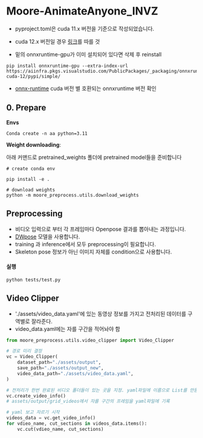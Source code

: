 # Moore-AnimateAnyone_INVZ 

- pyproject.toml은 cuda 11.x 버전을 기준으로 작성되었습니다.

- cuda 12.x 버전일 경우 [링크](https://onnxruntime.ai/docs/install/)를 따를 것
- 밑의 onnxruntime-gpu가 이미 설치되어 있다면 삭제 후 reinstall
```shell
pip install onnxruntime-gpu --extra-index-url https://aiinfra.pkgs.visualstudio.com/PublicPackages/_packaging/onnxruntime-cuda-12/pypi/simple/
```

- [onnx-runtime](https://onnxruntime.ai/docs/execution-providers/CUDA-ExecutionProvider.html#requirementsto) cuda 버전 별 호환되는 onnxruntime 버전 확인

## 0. Prepare 

**Envs**
```shell
Conda create -n aa python=3.11
```

**Weight downloading**: 

아래 커맨드로 pretrained_weights 폴더에 pretrained model들을 준비합니다

```shell
# create conda env

pip install -e .

# download weights
python -m moore_preprocess.utils.download_weights
```

## Preprocessing 

- 비디오 입력으로 부터 각 프레임마다 Openpose 결과를 뽑아내는 과정입니다. 
- [DWpose](https://github.com/IDEA-Research/DWPose?tab=readme-ov-file#-dwpose-for-controlnet) 모델을 사용합니다.
- training 과 inference에서 모두 preprocessing이 필요합니다.
- Skeleton pose 정보가 아닌 이미지 자체를 condition으로 사용합니다.

#### 실행 

```shell
python tests/test.py
```

## Video Clipper
- './assets/video_data.yaml'에 있는 동영상 정보를 가지고 전처리된 데이터를 구역별로 잘라준다.
- video_data.yaml에는 자를 구간을 적어놔야 함


```python
from moore_preprocess.utils.video_clipper import Video_Clipper

# 경로 미리 결정
vc = Video_Clipper(
    dataset_path="./assets/output",
    save_path="./assets/output_new",
    video_data_path="./assets/video_data.yaml",
)

# 전처리가 한번 완료된 비디오 폴더들이 있는 곳을 지정. yaml파일에 이름으로 List를 만듬
vc.create_video_info()
# assets/output/grid_videos에서 자를 구간의 프레임을 yaml파일에 기록

# yaml 보고 자르기 시작
videos_data = vc.get_video_info()
for vdieo_name, cut_sections in videos_data.items():
    vc.cut(vdieo_name, cut_sections)
```